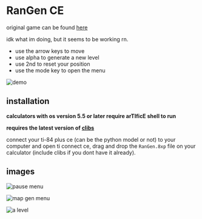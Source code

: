 # RanGen CE

original game can be found [here](https://scratch.mit.edu/projects/579486353/)

idk what im doing, but it seems to be working rn.
- use the arrow keys to move
- use alpha to generate a new level
- use 2nd to reset your position
- use the mode key to open the menu

![demo](https://i.ibb.co/LtC1jfy/4f13ff476596.png "i know the background looks pink here, its because i accidentally changed the color right before recording")

## installation
**calculators with os version 5.5 or later require arTIficE shell to run**

**requires the latest version of [clibs](tiny.cc/clibs)**

connect your ti-84 plus ce (can be the python model or not) to your computer and open ti connect ce,
drag and drop the `RanGen.8xp` file on your calculator (include clibs if you dont have it already).

## images
![pause menu](https://i.imgur.com/KtJTYDf.png "pause menu")

![map gen menu](https://i.imgur.com/8ldt8sO.png "map gen menu")

![a level](https://i.imgur.com/S6hRL3H.png "a level")
